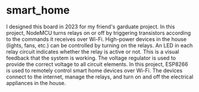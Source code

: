 # smart_home
I designed this board in 2023 for my friend's garduate project.
In this project, NodeMCU turns relays on or off by triggering transistors according to the commands it receives over Wi-Fi. High-power devices in the house (lights, fans, etc.) can be controlled by turning on the relays. An LED in each relay circuit indicates whether the relay is active or not. This is a visual feedback that the system is working. The voltage regulator is used to provide the correct voltage to all circuit elements. In this project, ESP8266 is used to remotely control smart home devices over Wi-Fi. The devices connect to the internet, manage the relays, and turn on and off the electrical appliances in the house.
